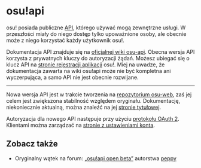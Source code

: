 # osu!api

osu! posiada publiczne [API](https://pl.wikipedia.org/wiki/Interfejs_programowania_aplikacji), którego używać mogą zewnętrzne usługi. W przeszłości miały do niego dostęp tylko upoważnione osoby, ale obecnie może z niego korzystać każdy użytkownik osu!.

Dokumentacja API znajduje się na [oficjalnej wiki osu-api](https://github.com/ppy/osu-api/wiki). Obecna wersja API korzysta z prywatnych kluczy do autoryzacji żądań. Możesz ubiegać się o klucz API na [stronie rejestracji aplikacji](https://osu.ppy.sh/p/api) osu!. Miej na uwadze, że dokumentacja zawarta na wiki osu!api może nie być kompletna ani wyczerpująca, a samo API nie jest obecnie rozwijane.

---

Nowa wersja API jest w trakcie tworzenia na [repozytorium osu-web](https://github.com/ppy/osu-web), zaś jej celem jest zwiększona stabilność względem oryginału. Dokumentację, niekoniecznie aktualną, można znaleźć na jej [stronie tytułowej](https://docs.ppy.sh).

Autoryzacja dla nowego API następuje przy użyciu [protokołu OAuth 2](https://oauth.net/2/). Klientami można zarządzać na [stronie z ustawieniami konta](https://osu.ppy.sh/home/account/edit).

## Zobacz także

- Oryginalny wątek na forum: [„osu!api open beta”](https://osu.ppy.sh/community/forums/topics/141240) autorstwa [peppy](https://osu.ppy.sh/users/2)
